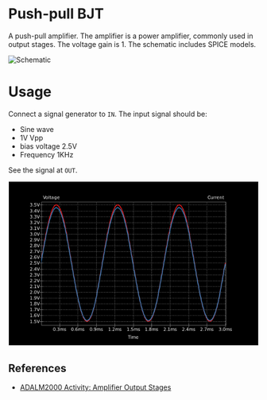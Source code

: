 # Push-pull BJT

A push-pull amplifier. The amplifier is a power amplifier, commonly used in
output stages. The voltage gain is 1. The schematic includes SPICE models.

![Schematic](bjt-push-pull.svg)

# Usage

Connect a signal generator to `IN`. The input signal should be:

* Sine wave
* 1V Vpp
* bias voltage 2.5V
* Frequency 1KHz

See the signal at `OUT`.

![Vin - Vout](in-out.png)

## References

* [ADALM2000 Activity: Amplifier Output Stages](https://www.analog.com/en/analog-dialogue/studentzone/studentzone-november-2021.html)
